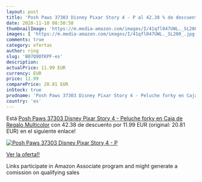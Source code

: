 ```yaml
---
layout: post
title: 'Posh Paws 37303 Disney Pixar Story 4 - P al 42.38 % de descuento'
date: 2020-11-10 08:50:58
thumbnailImage: 'https://m.media-amazon.com/images/I/41qfl047UWL._SL200_.jpg'
images: [ 'https://m.media-amazon.com/images/I/41qfl047UWL._SL200_.jpg' ]
comments: true
category: ofertas
author: ring
slug: 'B07Q9DTKPF-es'
description:
actualPrice: 11.99 EUR
currency: EUR
price: 11.99
comparePrice: 20.81 EUR
inStock: true
prodname: 'Posh Paws 37303 Disney Pixar Story 4 - Peluche forky en Caja de Regalo  Multicolor'
country: 'es'
---
```


Está [Posh Paws 37303 Disney Pixar Story 4 - Peluche forky en Caja de Regalo  Multicolor](https://www.amazon.es/dp/B07Q9DTKPF/?tag=tolees-21) con 42.38 de descuento por 11.99 EUR (original: 20.81 EUR) en el siguiente enlace!

[![Posh Paws 37303 Disney Pixar Story 4 - P](https://m.media-amazon.com/images/I/41qfl047UWL._SL200_.jpg)](https://www.amazon.es/dp/B07Q9DTKPF/?tag=tolees-21)

[Ver la oferta!!](https://www.amazon.es/dp/B07Q9DTKPF/?tag=tolees-21)

Links participate in Amazon Associate program and might generate a comission on qualifying sales


